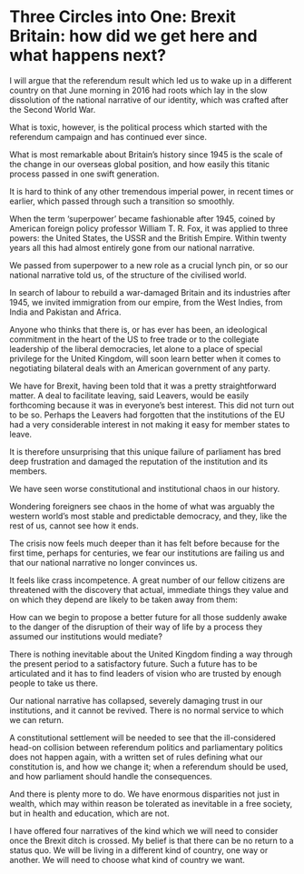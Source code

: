 Three Circles into One: Brexit Britain: how did we get here and what happens next?
==================================================================================
I will argue that the referendum result which led us to wake up in a different country on that June morning in 2016 had roots which lay in the slow dissolution of the national narrative of our identity, which was crafted after the Second World War.


What is toxic, however, is the political process which started with the referendum campaign and has continued ever since.


What is most remarkable about Britain’s history since 1945 is the scale of the change in our overseas global position, and how easily this titanic process passed in one swift generation.


It is hard to think of any other tremendous imperial power, in recent times or earlier, which passed through such a transition so smoothly.


When the term ‘superpower’ became fashionable after 1945, coined by American foreign policy professor William T. R. Fox, it was applied to three powers: the United States, the USSR and the British Empire. Within twenty years all this had almost entirely gone from our national narrative.


We passed from superpower to a new role as a crucial lynch pin, or so our national narrative told us, of the structure of the civilised world.


In search of labour to rebuild a war-damaged Britain and its industries after 1945, we invited immigration from our empire, from the West Indies, from India and Pakistan and Africa.


Anyone who thinks that there is, or has ever has been, an ideological commitment in the heart of the US to free trade or to the collegiate leadership of the liberal democracies, let alone to a place of special privilege for the United Kingdom, will soon learn better when it comes to negotiating bilateral deals with an American government of any party.


We have for Brexit, having been told that it was a pretty straightforward matter. A deal to facilitate leaving, said Leavers, would be easily forthcoming because it was in everyone’s best interest. This did not turn out to be so. Perhaps the Leavers had forgotten that the institutions of the EU had a very considerable interest in not making it easy for member states to leave.


It is therefore unsurprising that this unique failure of parliament has bred deep frustration and damaged the reputation of the institution and its members.


We have seen worse constitutional and institutional chaos in our history.


Wondering foreigners see chaos in the home of what was arguably the western world’s most stable and predictable democracy, and they, like the rest of us, cannot see how it ends.


The crisis now feels much deeper than it has felt before because for the first time, perhaps for centuries, we fear our institutions are failing us and that our national narrative no longer convinces us.


It feels like crass incompetence. A great number of our fellow citizens are threatened with the discovery that actual, immediate things they value and on which they depend are likely to be taken away from them:


How can we begin to propose a better future for all those suddenly awake to the danger of the disruption of their way of life by a process they assumed our institutions would mediate?


There is nothing inevitable about the United Kingdom finding a way through the present period to a satisfactory future. Such a future has to be articulated and it has to find leaders of vision who are trusted by enough people to take us there.


Our national narrative has collapsed, severely damaging trust in our institutions, and it cannot be revived. There is no normal service to which we can return.


A constitutional settlement will be needed to see that the ill-considered head-on collision between referendum politics and parliamentary politics does not happen again, with a written set of rules defining what our constitution is, and how we change it; when a referendum should be used, and how parliament should handle the consequences.


And there is plenty more to do. We have enormous disparities not just in wealth, which may within reason be tolerated as inevitable in a free society, but in health and education, which are not.


I have offered four narratives of the kind which we will need to consider once the Brexit ditch is crossed. My belief is that there can be no return to a status quo. We will be living in a different kind of country, one way or another. We will need to choose what kind of country we want.

